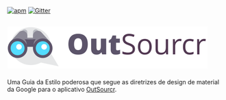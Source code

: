 [![apm](https://img.shields.io/apm/l/vim-mode.svg?maxAge=2592000)](https://github.com/augustopedro/outsourcr-styleguide/blob/master/LICENSE)
[![Gitter](https://badges.gitter.im/augustopedro/outsourcr-styleguide.svg)](https://gitter.im/augustopedro/outsourcr-styleguide?utm_source=badge&utm_medium=badge&utm_campaign=pr-badge)

![AMU](https://github.com/augustopedro/outsourcr-styleguide/blob/master/outsourcr.png)
---

Uma Guia da Estilo poderosa que segue as diretrizes de design de material da Google
para o aplicativo [OutSourcr](https://github.com/augustopedro/outsourcr-styleguide).
